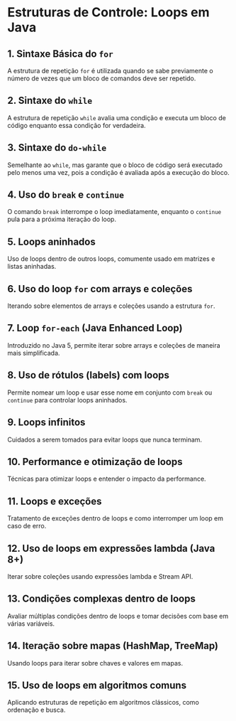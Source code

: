 
# Estruturas de Controle: Loops em Java

## 1. Sintaxe Básica do `for`
A estrutura de repetição `for` é utilizada quando se sabe previamente o número de vezes que um bloco de comandos deve ser repetido.

## 2. Sintaxe do `while`
A estrutura de repetição `while` avalia uma condição e executa um bloco de código enquanto essa condição for verdadeira.

## 3. Sintaxe do `do-while`
Semelhante ao `while`, mas garante que o bloco de código será executado pelo menos uma vez, pois a condição é avaliada após a execução do bloco.

## 4. Uso do `break` e `continue`
O comando `break` interrompe o loop imediatamente, enquanto o `continue` pula para a próxima iteração do loop.

## 5. Loops aninhados
Uso de loops dentro de outros loops, comumente usado em matrizes e listas aninhadas.

## 6. Uso do loop `for` com arrays e coleções
Iterando sobre elementos de arrays e coleções usando a estrutura `for`.

## 7. Loop `for-each` (Java Enhanced Loop)
Introduzido no Java 5, permite iterar sobre arrays e coleções de maneira mais simplificada.

## 8. Uso de rótulos (labels) com loops
Permite nomear um loop e usar esse nome em conjunto com `break` ou `continue` para controlar loops aninhados.

## 9. Loops infinitos
Cuidados a serem tomados para evitar loops que nunca terminam.

## 10. Performance e otimização de loops
Técnicas para otimizar loops e entender o impacto da performance.

## 11. Loops e exceções
Tratamento de exceções dentro de loops e como interromper um loop em caso de erro.

## 12. Uso de loops em expressões lambda (Java 8+)
Iterar sobre coleções usando expressões lambda e Stream API.

## 13. Condições complexas dentro de loops
Avaliar múltiplas condições dentro de loops e tomar decisões com base em várias variáveis.

## 14. Iteração sobre mapas (HashMap, TreeMap)
Usando loops para iterar sobre chaves e valores em mapas.

## 15. Uso de loops em algoritmos comuns
Aplicando estruturas de repetição em algoritmos clássicos, como ordenação e busca.


